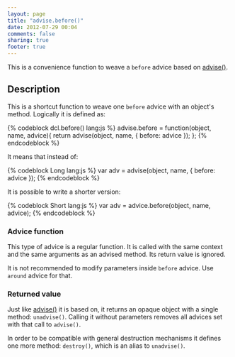 ```yaml
---
layout: page
title: "advise.before()"
date: 2012-07-29 00:04
comments: false
sharing: true
footer: true
---
```


This is a convenience function to weave a `before` advice based on [advise()](/docs/advise_js/advise).

## Description

This is a shortcut function to weave one `before` advice with an object's method. Logically it is defined as:

{% codeblock dcl.before() lang:js %}
advise.before = function(object, name, advice){
  return advise(object, name, {
    before: advice
  });
};
{% endcodeblock %}

It means that instead of:

{% codeblock Long lang:js %}
var adv = advise(object, name, {
  before: advice
});
{% endcodeblock %}

It is possible to write a shorter version:

{% codeblock Short lang:js %}
var adv = advice.before(object, name, advice);
{% endcodeblock %}

### Advice function

This type of advice is a regular function. It is called with the same context and the same arguments as
an advised method. Its return value is ignored.

It is not recommended to modify parameters inside `before` advice. Use `around` advice for that.

### Returned value

Just like [advise()](/docs/advise_js/advise) it is based on, it returns an opaque object with a single method:
`unadvise()`. Calling it without parameters removes all advices set with that call to `advise()`.

In order to be compatible with general destruction mechanisms it defines one more method: `destroy()`, which is
an alias to `unadvise()`.
